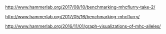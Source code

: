 http://www.hammerlab.org/2017/08/10/benchmarking-mhcflurry-take-2/

http://www.hammerlab.org/2017/05/16/benchmarking-mhcflurry/

http://www.hammerlab.org/2016/11/01/graph-visualizations-of-mhc-alleles/

